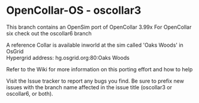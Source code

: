 OpenCollar-OS - oscollar3
=========================

This branch contains an OpenSim port of OpenCollar 3.99x 
For OpenCollar six check out the oscollar6 branch

A reference Collar is available inworld at the sim called 'Oaks Woods' in OsGrid  
Hypergrid address: hg.osgrid.org:80:Oaks Woods

Refer to the Wiki for more information on this porting effort and how to help

Visit the Issue tracker to report any bugs you find. Be sure to prefix new issues
with the branch name affected in the issue title (oscollar3 or oscollar6, or both).
